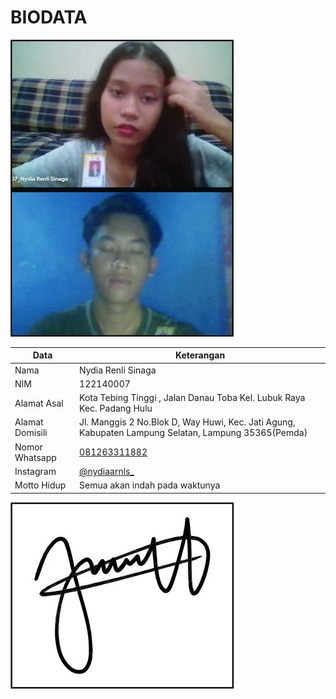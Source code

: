 # BIODATA

![Foto](007_foto.jpg)

| Data            | Keterangan |
| --------------- | ------------- |
| Nama            | Nydia Renli Sinaga |
| NIM             | 122140007 |
| Alamat Asal     | Kota Tebing Tinggi , Jalan Danau Toba Kel. Lubuk Raya Kec. Padang Hulu |
| Alamat Domisili | Jl. Manggis 2 No.Blok D, Way Huwi, Kec. Jati Agung, Kabupaten Lampung Selatan, Lampung 35365(Pemda) |
| Nomor Whatsapp  | [081263311882](https://wa.me/+6281263311882) |
| Instagram       | [@nydiaarnls_](https://instagram.com/nydiaarnls_) |
| Motto Hidup     | Semua akan indah pada waktunya |

![TTD](007_ttd.jpg)

